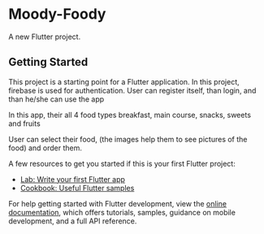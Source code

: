 # Moody-Foody

A new Flutter project.

## Getting Started

This project is a starting point for a Flutter application.
In this project, firebase is used for authentication.
User can register itself, than login, and than he/she can use the app

In this app, their all 4 food types breakfast, main course, snacks, sweets and fruits

User can select their food, (the images help them to see pictures of the food) and order them.

A few resources to get you started if this is your first Flutter project:

- [Lab: Write your first Flutter app](https://docs.flutter.dev/get-started/codelab)
- [Cookbook: Useful Flutter samples](https://docs.flutter.dev/cookbook)

For help getting started with Flutter development, view the
[online documentation](https://docs.flutter.dev/), which offers tutorials,
samples, guidance on mobile development, and a full API reference.

